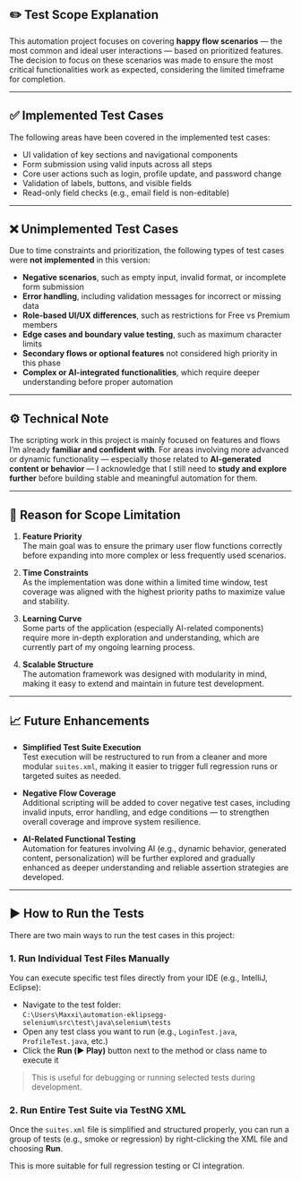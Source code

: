 ## ✏️ Test Scope Explanation

This automation project focuses on covering **happy flow scenarios** — the most common and ideal user interactions — based on prioritized features. The decision to focus on these scenarios was made to ensure the most critical functionalities work as expected, considering the limited timeframe for completion.

---

## ✅ Implemented Test Cases

The following areas have been covered in the implemented test cases:

- UI validation of key sections and navigational components
- Form submission using valid inputs across all steps
- Core user actions such as login, profile update, and password change
- Validation of labels, buttons, and visible fields
- Read-only field checks (e.g., email field is non-editable)

---

## ❌ Unimplemented Test Cases

Due to time constraints and prioritization, the following types of test cases were **not implemented** in this version:

- **Negative scenarios**, such as empty input, invalid format, or incomplete form submission
- **Error handling**, including validation messages for incorrect or missing data
- **Role-based UI/UX differences**, such as restrictions for Free vs Premium members
- **Edge cases and boundary value testing**, such as maximum character limits
- **Secondary flows or optional features** not considered high priority in this phase
- **Complex or AI-integrated functionalities**, which require deeper understanding before proper automation

---

## ⚙️ Technical Note

The scripting work in this project is mainly focused on features and flows I’m already **familiar and confident with**. For areas involving more advanced or dynamic functionality — especially those related to **AI-generated content or behavior** — I acknowledge that I still need to **study and explore further** before building stable and meaningful automation for them.

---

## 📌 Reason for Scope Limitation

1. **Feature Priority**  
   The main goal was to ensure the primary user flow functions correctly before expanding into more complex or less frequently used scenarios.

2. **Time Constraints**  
   As the implementation was done within a limited time window, test coverage was aligned with the highest priority paths to maximize value and stability.

3. **Learning Curve**  
   Some parts of the application (especially AI-related components) require more in-depth exploration and understanding, which are currently part of my ongoing learning process.

4. **Scalable Structure**  
   The automation framework was designed with modularity in mind, making it easy to extend and maintain in future test development.

---

## 📈 Future Enhancements

- **Simplified Test Suite Execution**  
  Test execution will be restructured to run from a cleaner and more modular `suites.xml`, making it easier to trigger full regression runs or targeted suites as needed.

- **Negative Flow Coverage**  
  Additional scripting will be added to cover negative test cases, including invalid inputs, error handling, and edge conditions — to strengthen overall coverage and improve system resilience.

- **AI-Related Functional Testing**  
  Automation for features involving AI (e.g., dynamic behavior, generated content, personalization) will be further explored and gradually enhanced as deeper understanding and reliable assertion strategies are developed.

---

## ▶️ How to Run the Tests

There are two main ways to run the test cases in this project:

### 1. Run Individual Test Files Manually

You can execute specific test files directly from your IDE (e.g., IntelliJ, Eclipse):

- Navigate to the test folder:  
  `C:\Users\Maxxi\automation-eklipsegg-selenium\src\test\java\selenium\tests`
- Open any test class you want to run (e.g., `LoginTest.java`, `ProfileTest.java`, etc.)
- Click the **Run (▶️ Play)** button next to the method or class name to execute it

> This is useful for debugging or running selected tests during development.

### 2. Run Entire Test Suite via TestNG XML

Once the `suites.xml` file is simplified and structured properly, you can run a group of tests (e.g., smoke or regression) by right-clicking the XML file and choosing **Run**.

This is more suitable for full regression testing or CI integration.

